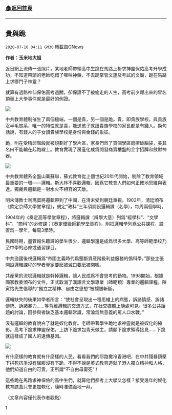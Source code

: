 ###  [:house:返回首頁](https://github.com/ourhimalayas/txt)
---

## 貴與跪
`2020-07-10 04:11 GM30` [轉載自GNews](https://gnews.org/zh-hant/259234/)

**作者：玉米地大姐**

近日網上流傳一張照片，某地老師帶領高中生跪在馬路上祈求神靈保佑高考升學成功，不知道帶頭的老師吃錯了哪味神藥，不去跪掌管文運及考試的文廟，跪在馬路上求哪門子神靈？

就算有過路神仙保佑高考過關，卻保證不了被偷走的人生，高考前夕爆出來的冒名頂替上大學事件就是最好的例證。

![](https://s3.amazonaws.com/gnews-media-offload/wp-content/uploads/2020/07/10040334/2-22.jpg)

中共教育體制催生了兩個極端，一個是貴，另一個是跪。貴，即貴族學校，與貴族沒半毛關系，唯一的特性就是貴，能送孩子就讀貴族學校的家長都是有錢人。換句話說，有錢人的子女讀貴族學校是身份與金錢的象征。

跪，則在受精卵階段就被規劃好了學片區，家長們爲了買個學區房擠破腦袋，美其名曰不能輸在起跑線上。教育實現了房産化成爲開發商賣樓盤的金字招牌和斂財神器。

![](https://s3.amazonaws.com/gnews-media-offload/wp-content/uploads/2020/07/10040424/3-17.jpg)

中共教育體系全盤山寨蘇聯，蘇式教育從上個世紀20年代開始，剔除了教育領域最重要的一環——邏輯。斯大林不喜歡邏輯，因爲它教會人們如何正確地思維與表達。獨裁與邏輯是一對水火不相容的天敵。

明末傳教士利瑪窦將邏輯帶到了中國，在清末受到朝廷重視。1902年，清廷頒布《欽定京師大學堂章程》，規定“政科”三年須開設邏輯課（名學），每周兩個學時。

1904年的《奏定高等學堂章程》，將邏輯課（辨學大意）列爲“經學科”、“文學科”、“商科”的必修課；《奏定優級師範學堂章程》，則把邏輯學列爲公共課程，設置爲一學年，每周3學時。

民國時期，盡管報名聽課的學生很少，邏輯學還是成爲很多大學、高等師範學校乃至中學的必修或通習課目。

中共盜國後視邏輯爲“帝國主義時代爲壟斷資産階級利益服務的僞科學。”那些主張開設邏輯課程的學者專家要麽被滅口要麽被閉嘴。

共産黨的流氓邏輯就是幹掉邏輯，讓人民成爲不會思考的動物。1998開始，根據國家教委頒布的文件，正式取消了漢語言文學專業（師範類）專業的邏輯課程。陳寅恪先生倡導的“獨立之精神、自由之思想”被攔腰斬斷。

邏輯缺失的後果如學者所言：“使社會呈現出一種思維上的病態，訴諸情感、訴諸傳統、訴諸暴力……等背離邏輯的交流方式，在社交媒體上隨處可見。很多公共話題的討論，因參與者缺乏基本邏輯常識，常淪爲無意義的罵人口水戰。”

沒有邏輯的教育說白了就是奴化教育。老師帶著學生跪地求神靈就是被奴化的縮影。高考下跪求神靈保佑，上訪下跪求包青天做主，請願下跪求領導接見……下跪就這樣成了國人的遺傳基因。

![](https://s3.amazonaws.com/gnews-media-offload/wp-content/uploads/2020/07/10040549/5-7.jpg)

有什麽樣的教育就有什麽樣的人民，看看我們的耶路撒冷香港吧，在中共殘暴鎮壓下拼死抗爭沒有屈服沒有下跪，不得不說是英式教育造就了港人獨立精神和人格，他們知道自由的可貴，正所謂“不自由毋甯死”！

這些跪在馬路求神保佑的高中生們，就算他們都考上大學又怎樣？接受幾年的奴化教育膝蓋只會更加軟化，隨時准備跪地一拜。

（文章內容僅代表作者觀點）

1
